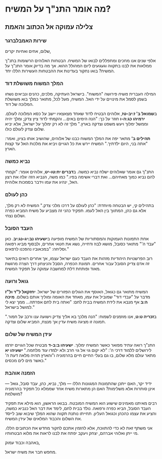 # מה אומר התנ"ך על המשיח?

## צלילה עמוקה אל הכתוב והאמת

### שירות האמבלברגר

שלום, אחים ואחיות יקרים,

אלפי שנים אנו מחכים ומתפללים לבואו של המשיח. הבטחות האלוהים הרשומות בתנ"ך ממלאות את לבנו בתקווה וגעגועים ליום המהולל ההוא. אך מה בדיוק אומר התנ"ך על המשיח? בואו נחקור בעדינות את ההבטחות העשירות הללו יחד.

### המלך המשוח משושלת דוד

המילה העברית _משיח_ פירושה "המשוח". בישראל העתיקה, מלכים, כהנים ונביאים נשחו בשמן לסמל את מינויים על ידי האל. המשיח, מעל לכל, מתואר כמלך בוא משושלת המלוכה של דוד.

ב**שמואל ב' ז:יב-טז**, אלוהים הבטיח לדוד שאחד מצאצאיו יישב על כסא המלוכה לעולם. **ירמיהו כג:ה-ו** חוזר על כך: "הנה הימים באים... והקמתי לדוד ציץ צדק; ומלך יהיה וממשל ימלוך ויעש משפט וצדקה בארץ." מלך זה לא רק ימלוך על ישראל, אלא יביא שלום וצדק לעולם כולו.

**תהילים ב'** מתאר יפה את המלך המשוח כבנו של אלוהים, שהושיב אותו בציון, ואמר: "אתה בני, היום ילדתיך." המשיח יירש את כל הגויים ויביא את מלכות האל עד קצות הארץ.

### נביא כמשה

התנ"ך גם אומר שאלוהים ישלח נביא כמשה. ב**דברים יח:טו-יט**, אלוהים אומר: "וקמתי להם נביא כמוך מאחיהם... ואת דברי אשימה בפיו." כמו משה, הנביא הזה יגלה את רצון האל, ינהיג את עמו וידבר בסמכות אלוהית.

### כהן לעולם

בתהילים קי, יש הבטחה מיוחדת: "כהן לעולם על דרכו מלכי צדק." המשיח לא רק מלך, אלא גם כהן, המתווך בין האל לעמו. תפקיד כהני זה מצביע על משיח המביא כפרה ושלום נצחי.

### העבד הסובל

אחת התמונות העמוקות והמסתוריות של המשיח מופיעה ב**ישעיהו נב:יג–נג:יב**. כאן "עבד ה'" מתואר כסובל, מושא לבוז ודחייה, נשא את חטאי אחרים, ולבסוף מביא רפואה וסליחה: "במכאוביו נהפכנו לרפאים."

רוב הפרשנויות היהודיות מזהות את העבד כעם ישראל עצמו, אך אחרים רואים בתיאור זה אדם צדיק הסובל עבור אחרים. תמונת הכפרה, הסבל והניצחון דרך הצרה מרגשת מאוד ופותחת דלת למחשבה עמוקה על תפקיד המשיח.

### גואל ורועה

המשיח מתואר גם כגואל, האוסף את הגולים הפזורים של ישראל. **יחזקאל ל"ד ול"ז** מדבר על "עבדִי דוד" שמוביל את עמו, מאחד את האומה ומוליך אותם בשלום. **מיכה ה:ב** אף מנבא את לידת המשיח בבית לחם: "ואתה בית לחם אפרתה... ממך יצא לי למושל בישראל."

ב**זכריה ט:ט**, אנו מוזמנים לשמוח: "הנה מלכך בא אליך צדיק וישועה ענו ורכב על חמור." תמונה זו מציגה משיח עדין אך מנצח, המביא שלום וצדקה.

### עידן המשיח של שלום

התנ"ך רואה עתיד מפואר כאשר המשיח ימלוך. **ישעיהו ב:ב-ד** מבטיח שכל הגויים יזרמו לירושלים ללמוד דרכי ה': "לא יקום גוי אל גוי חרב ולא ילמדו עוד מלחמה." **ישעיהו יא** מתאר עולם מלא שלום, בו גם בעלי החיים חיים בהרמוניה ו"והארץ תהיה מלאה דעת ה' כאשר מים לים מכסים."

### הזמנה אוהבת

ידיד יקר, האם ייתכן שהתמונות המגוונות הללו — מלך, נביא, כהן, עבד סובל, גואל — אינן סותרות אלא משלימות? האם הן מתארות משיח אחד שממלא כל תפקיד בהרמוניה מושלמת?

רבים מאיתנו מאמינים שישוע הוא המשיח המובטח. בבואו הראשון, הוא מילא את תפקיד העבד הסובל, הביא כפרה ורפואה. נולד בבית לחם, לימד את דבר האל כנביא כמשה, והציע את עצמו כהכהן וכגואל העליון. תחייתו נותנת תקווה שהוא המלך שיבוא שוב לייסד את השלום והכבוד המלאים של עידן המשיח.

אני משתף זאת לא כדי להתווכח, אלא להזמין אתכם לחקור מחדש את הכתובים הללו. מי ייתן ואלוהי אברהם, יצחק ויעקב יפתח את לבנו לראות את מלוא הבטחותיו.

באהבה וכבוד עמוק,

מחפש חבר את משיח ישראל.
